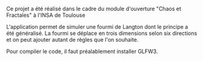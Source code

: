Ce projet a été réalisé dans le cadre du module d'ouverture "Chaos et Fractales" à l'INSA de Toulouse

L'application permet de simuler une fourmi de Langton dont le principe a été généralisé.
La fourmi se déplace en trois dimensions selon six directions et on peut ajouter autant de règles que l'on souhaite.

Pour compiler le code, il faut préalablement installer GLFW3.